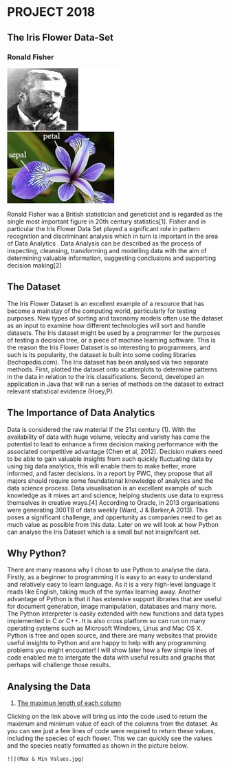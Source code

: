    # **PROJECT 2018**
   ## **The Iris Flower Data-Set**
   
   ### Ronald Fisher 
   
   ![A picture of Fisher](Fisher2.jpg)  ![](Flower2.jpg)
   
Ronald Fisher was a British statistician and geneticist and is regarded as the single most important figure in 20th century statistics[1]. Fisher and in particular the Iris Flower Data Set played a significant role in pattern recognition and discriminant analysis which in turn is important in the area of Data Analytics . Data Analysis can be described as the process of inspecting, cleansing, transforming and modelling data with the aim of determining valuable information, suggesting conclusions and supporting decision making[2]

## The Dataset

The Iris Flower Dataset is an excellent example of a resource that has become a mainstay of the computing world, particularly for testing purposes. New types of sorting and taxonomy models often use the dataset as an input to examine how different technologies will sort and handle datasets. The Iris dataset might be used by a programmer for the purposes of testing a decision tree, or a piece of machine learning software. This is the reason the Iris Flower Dataset is so interesting to programmers, and such is its popularity, the dataset is built into some coding libraries (techopedia.com). The Iris dataset has been analysed via two separate methods. First, plotted the dataset onto scatterplots to determine patterns in the data in relation to the Iris classifications. Second, developed an application in Java that will run a series of methods on the dataset to extract relevant statistical evidence (Hoey,P).

## The Importance of Data Analytics 

Data is considered the raw material if the 21st century (1). With the availability of data with huge volume, velocity and variety has come the potential to lead to enhance a firms decision making performance with the associated competitive advantage (Chen et al, 2012). Decision makers need to be able to gain valuable insights from such quickly fluctuating data by using big data analytics, this will enable them to make better, more informed, and faster decisions. In a report by PWC, they propose that all majors should require some foundational knowledge of analytics and the data science process. Data visualisation is an excellent example of such knowledge as it mixes art and science, helping students use data to express themselves in creative ways.[4] According to Oracle, in 2013 organisations were generating 300TB of data weekly (Ward, J & Barker,A 2013). This poses a significant challenge, and oppertunity as companies need to get as much value as possible from this data. Later on we will look at how Python can analyse the Iris Dataset which is a small but not insignifcant set.

## Why Python?

There are many reasons why I chose to use Python to analyse the data. Firstly, as a beginner to programming it is easy to an easy to understand and relatively easy to learn language. As it is a very high-level language it reads like English, taking much of the syntax learning away. Another advantage of Python is that it has extensive support libraries that are useful for document generation, image manipulation, databases and many more. The Python interpreter is easily extended with new functions and data types implemented in C or C++. It is also cross platform so can run on many operating systems such as Microsoft Windows, Linus and Mac OS X. Python is free and open source, and there are many websites that provide useful insights to Python and are happy to help with any programming problems you might encounter! I will show later how a few simple lines of code enabled me to intergate the data with useful results and graphs that perhaps will challenge those results.


## Analysing the Data

1. [The maximun length of each column](https://github.com/Gerrydh/Project-2018/blob/master/Python%20Scripts/Max%20and%20Min%20by%20species.py)

Clicking on the link above will bring us into the code used to return the maximum and minimum value of each of the columns from the dataset. As you can see just a few lines of code were required to return these values, including the species of each flower. This we can quickly see the values and the species neatly formatted as shown in the picture below.

    ![](Max & Min Values.jpg)

